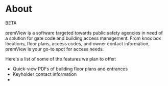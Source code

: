 # About
<div class="wrapper">
	<div class="badge">
    	<i class="left"></i>
    	<i class="right"></i>
    	BETA
	</div>
</div>

premView is a software targeted towards public safety agencies in need of a solution
for gate code and building access management. From knox box locations, floor plans, access codes, and owner contact information, premView is your go-to spot for
access needs.

Here's a list of some of the features we plan to offer:

* Quick-view PDFs of building floor plans and entrances
* Keyholder contact information
* 
